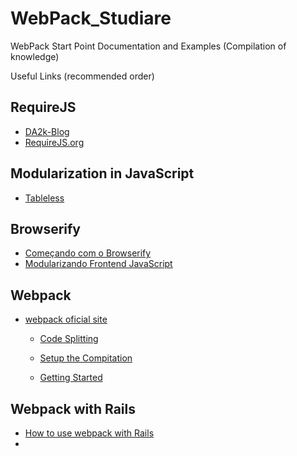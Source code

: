 # WebPack_Studiare
WebPack Start Point Documentation and Examples (Compilation of knowledge)

Useful Links (recommended order)

## RequireJS
- [DA2k-Blog](http://blog.da2k.com.br/2015/01/18/requirejs-carregando-javacript-sob-demanda/)
- [RequireJS.org](http://requirejs.org/docs/start.html)

## Modularization in JavaScript
- [Tableless](http://tableless.com.br/modularizacao-em-javascript/)

## Browserify
- [Começando com o Browserify](http://diogo.nu/comecando-com-o-browserify/)
- [Modularizando Frontend JavaScript](https://udgwebdev.com/modularizando-frontend-javascript-com-browserify)

## Webpack
- [webpack oficial site](http://webpack.github.io/)

  - [Code Splitting](http://webpack.github.io/docs/code-splitting.html)
  
  - [Setup the Compitation](http://webpack.github.io/docs/tutorials/getting-started/)
  
  - [Getting Started](http://webpack.github.io/docs/usage.html)

## Webpack with Rails
- [How to use webpack with Rails](http://clarkdave.net/2015/01/how-to-use-webpack-with-rails/)
- 
